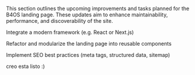 This section outlines the upcoming improvements and tasks planned for the B4OS landing page. These updates aim to enhance maintainability, performance, and discoverability of the site.


Integrate a modern framework (e.g. React or Next.js)

Refactor and modularize the landing page into reusable components

Implement SEO best practices (meta tags, structured data, sitemap)


creo esta listo :) 
